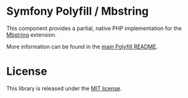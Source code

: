 Symfony Polyfill / Mbstring
===========================

This component provides a partial, native PHP implementation for the
[Mbstring](http://php.net/mbstring) extension.

More information can be found in the 
[main Polyfill README](https://github.com/symfony/polyfill/blob/master/README.md).

License
=======

This library is released under the [MIT license](LICENSE).